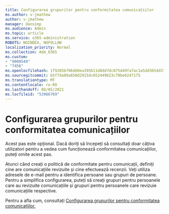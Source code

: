 ```yaml
---
title: Configurarea grupurilor pentru conformitatea comunicațiilor
ms.author: v-jmathew
author: v-jmathew
manager: dansimp
ms.audience: Admin
ms.topic: article
ms.service: o365-administration
ROBOTS: NOINDEX, NOFOLLOW
localization_priority: Normal
ms.collection: Adm_O365
ms.custom:
- "9000549"
- "7456"
ms.openlocfilehash: 1f9205bf06460ea395611d8dd7dc875d49fa7ac1a5dd3654d372e670fb84e4fa
ms.sourcegitcommit: b5f7da89a650d2915dc652449623c78be6247175
ms.translationtype: MT
ms.contentlocale: ro-RO
ms.lasthandoff: 08/05/2021
ms.locfileid: "53966769"
---
```

# <a name="set-up-groups-for-communication-compliance"></a>Configurarea grupurilor pentru conformitatea comunicațiilor

Acest pas este opțional. Dacă doriți să începeți să consultați doar câțiva utilizatori pentru a vedea cum funcționează conformitatea comunicațiilor, puteți omite acest pas.  
  
Atunci când creați o politică de conformitate pentru comunicații, definiți cine are comunicațiile revizuite și cine efectuează recenzii. Veți utiliza adresele de e-mail pentru a identifica persoane sau grupuri de persoane. Pentru a simplifica configurarea, puteți să creați grupuri pentru persoanele care au revizuite comunicațiile și grupuri pentru persoanele care revizuie comunicațiile respective.  
  
Pentru a afla cum, consultați [Configurarea grupurilor pentru conformitatea comunicațiilor.](https://go.microsoft.com/fwlink/?linkid=2129594)
